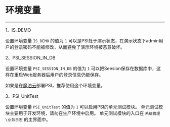 # 环境变量

---

1、IS_DEMO

设置环境变量 `IS_DEMO` 的值为 `1` 可以是PSI处于演示状态，在演示状态下admin用户的登录密码不能被修改，从而避免了演示环境被恶意破坏。

2、PSI_SESSION_IN_DB

设置环境变量 `PSI_SESSION_IN_DB` 的值为 `1` 可以把Seesion保存在数据库中，这样在重启Web服务器后用户的登录信息仍能保存。

如果是在[魔泊云](https://www.mopaas.com)部署PSI，推荐使用这个环境变量。

3、PSI_UnitTest

设置环境变量 `PSI_UnitTest` 的值为 `1` 可以启用PSI的单元测试模块。
单元测试模块主要用于开发环境，请勿在生产环境中启用。
单元测试模块的入口在 `系统管理\业务日志` 的主界面中。